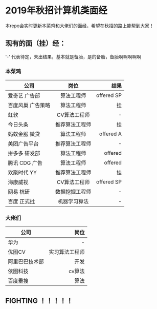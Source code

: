 # 2019年秋招计算机类面经

本repo会实时更新本菜鸡和大佬们的面经，希望在秋招的路上能帮到大家！
## 现有的面（挂）经：
'-' 代表待定，未出结果，基本就是备胎，是的备胎，备胎啊啊啊啊啊
### 本菜鸡
| 公司 | 岗位 | 结果 | 
| - | :-: | -: | 
| 爱奇艺 广告部 | 算法工程师| offered SP| 
| 百度风巢 广告策略 | 算法工程师 | 挂 | 
| 虹软 | CV算法工程师 | - |
| 今日头条 | 推荐算法工程师 | 挂 |
| 蚂蚁金服 微贷 | 算法工程师 | offered A|
| 美团广告平台 | 推荐算法工程师 | - |
| 拼多多 研发部 | 算法工程师 | offered |
| 腾讯 CDG 广告 | 算法工程师 | offered |
| 欢聚时代 YY | 推荐算法工程师 | 挂 |
| 海康威视 | CV算法工程师 | offered SP|
| 网易 杭研 | 数据挖掘工程师 | - |
| 百度 正式批 | 机器学习算法 | - |
### 大佬们
| 公司 | 岗位 |  
| - | -: | 
| 华为 | -| 
| 优图CV | 实习算法工程师 |  
| 阿里巴巴技术部 | 开发 | 
| 依图科技 | cv算法 | 
| 百度垂搜 | 算法 | 

## FIGHTING ！！！！！




